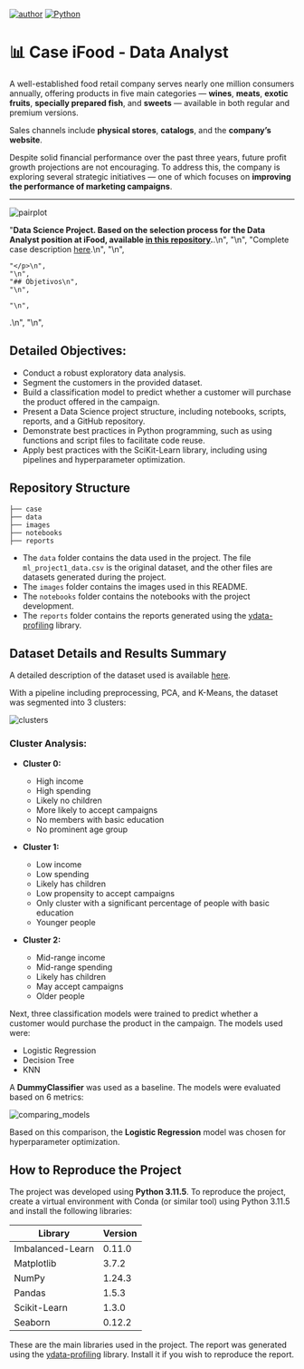 [![author](https://img.shields.io/badge/Author-Jean%20Augusto-red.svg)](https://www.linkedin.com/in/jean-augusto-morais/)
[![Python](https://img.shields.io/badge/Python-3.11%2B-blue.svg)](https://www.python.org/)

# 📊 Case iFood - Data Analyst

A well-established food retail company serves nearly one million consumers annually, offering products in five main categories — **wines**, **meats**, **exotic fruits**, **specially prepared fish**, and **sweets** — available in both regular and premium versions.  

Sales channels include **physical stores**, **catalogs**, and the **company’s website**.  

Despite solid financial performance over the past three years, future profit growth projections are not encouraging. To address this, the company is exploring several strategic initiatives — one of which focuses on **improving the performance of marketing campaigns**.

---

![pairplot](images/pairplot_clusters.png)

"**Data Science Project. Based on the selection process for the Data Analyst position at iFood, available [in this repository](https://github.com/ifood/ifood-data-business-analyst-test).**.\n",
    "\n",
    "Complete case description [here](case/README.md).\n",
    "\n",

    "</p>\n",
    "\n",
    "## Objetivos\n",
    "\n",

    "\n",
.\n",
    "\n",
## **Detailed Objectives:**

- Conduct a robust exploratory data analysis.
- Segment the customers in the provided dataset.
- Build a classification model to predict whether a customer will purchase the product offered in the campaign.
- Present a Data Science project structure, including notebooks, scripts, reports, and a GitHub repository.
- Demonstrate best practices in Python programming, such as using functions and script files to facilitate code reuse.
- Apply best practices with the SciKit-Learn library, including using pipelines and hyperparameter optimization.

## **Repository Structure**

```
├── case
├── data
├── images
├── notebooks
├── reports
```

- The `data` folder contains the data used in the project. The file `ml_project1_data.csv` is the original dataset, and the other files are datasets generated during the project.
- The `images` folder contains the images used in this README.
- The `notebooks` folder contains the notebooks with the project development.
- The `reports` folder contains the reports generated using the [ydata-profiling](https://github.com/ydataai/ydata-profiling) library.

## **Dataset Details and Results Summary**

A detailed description of the dataset used is available [here](data/README.md).

With a pipeline including preprocessing, PCA, and K-Means, the dataset was segmented into 3 clusters:

![clusters](images/pca_clusters.png)

### **Cluster Analysis:**

- **Cluster 0:** 
  - High income
  - High spending
  - Likely no children
  - More likely to accept campaigns
  - No members with basic education
  - No prominent age group

- **Cluster 1:** 
  - Low income
  - Low spending
  - Likely has children
  - Low propensity to accept campaigns
  - Only cluster with a significant percentage of people with basic education
  - Younger people

- **Cluster 2:** 
  - Mid-range income
  - Mid-range spending
  - Likely has children
  - May accept campaigns
  - Older people

Next, three classification models were trained to predict whether a customer would purchase the product in the campaign. The models used were:

- Logistic Regression
- Decision Tree
- KNN

A **DummyClassifier** was used as a baseline. The models were evaluated based on 6 metrics:

![comparing_models](images/comparing_models.png)

Based on this comparison, the **Logistic Regression** model was chosen for hyperparameter optimization.

## **How to Reproduce the Project**

The project was developed using **Python 3.11.5**. To reproduce the project, create a virtual environment with Conda (or similar tool) using Python 3.11.5 and install the following libraries:

| Library          | Version |
| ---------------- | ------ |
| Imbalanced-Learn | 0.11.0 |
| Matplotlib       | 3.7.2  |
| NumPy            | 1.24.3 |
| Pandas           | 1.5.3  |
| Scikit-Learn     | 1.3.0  |
| Seaborn          | 0.12.2 |

These are the main libraries used in the project. The report was generated using the [ydata-profiling](https://github.com/ydataai/ydata-profiling) library. Install it if you wish to reproduce the report.
